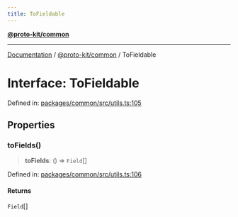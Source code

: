 ```yaml
---
title: ToFieldable
---
```


[**@proto-kit/common**](../README.md)

***

[Documentation](../../../README.md) / [@proto-kit/common](../README.md) / ToFieldable

# Interface: ToFieldable

Defined in: [packages/common/src/utils.ts:105](https://github.com/proto-kit/framework/blob/b953c754e500c62f01fbbd6d09adfb2f5577269d/packages/common/src/utils.ts#L105)

## Properties

### toFields()

> **toFields**: () => `Field`[]

Defined in: [packages/common/src/utils.ts:106](https://github.com/proto-kit/framework/blob/b953c754e500c62f01fbbd6d09adfb2f5577269d/packages/common/src/utils.ts#L106)

#### Returns

`Field`[]
